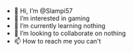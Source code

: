 - 👋 Hi, I’m @Slampi57
- 👀 I’m interested in gaming
- 🌱 I’m currently learning nothing
- 💞️ I’m looking to collaborate on nothing
- 📫 How to reach me you can't

<!---
Slampi57/Slampi57 is a ✨ special ✨ repository because its `README.md` (this file) appears on your GitHub profile.
You can click the Preview link to take a look at your changes.
--->
